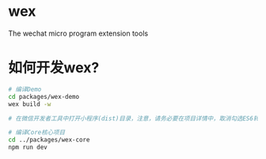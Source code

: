 # wex
The wechat micro program extension tools

# 如何开发wex?

```bash
# 编译Demo
cd packages/wex-demo
wex build -w

# 在微信开发者工具中打开小程序(dist)目录，注意，请务必要在项目详情中，取消勾选ES6转ES5，代码上传时自动压缩

# 编译Core核心项目
cd ../packages/wex-core
npm run dev

```
